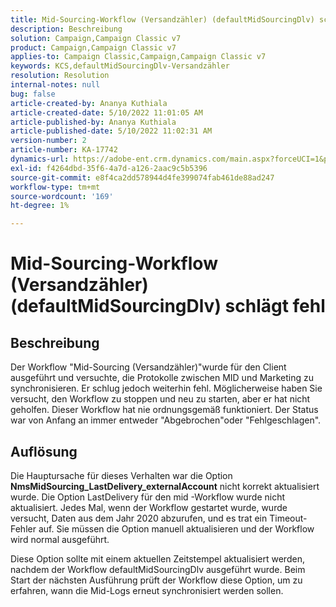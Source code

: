 ```yaml
---
title: Mid-Sourcing-Workflow (Versandzähler) (defaultMidSourcingDlv) schlägt fehl
description: Beschreibung
solution: Campaign,Campaign Classic v7
product: Campaign,Campaign Classic v7
applies-to: Campaign Classic,Campaign,Campaign Classic v7
keywords: KCS,defaultMidSourcingDlv-Versandzähler
resolution: Resolution
internal-notes: null
bug: false
article-created-by: Ananya Kuthiala
article-created-date: 5/10/2022 11:01:05 AM
article-published-by: Ananya Kuthiala
article-published-date: 5/10/2022 11:02:31 AM
version-number: 2
article-number: KA-17742
dynamics-url: https://adobe-ent.crm.dynamics.com/main.aspx?forceUCI=1&pagetype=entityrecord&etn=knowledgearticle&id=fcd8117b-50d0-ec11-a7b5-0022480a8e40
exl-id: f4264dbd-35f6-4a7d-a126-2aac9c5b5396
source-git-commit: e8f4ca2dd578944d4fe399074fab461de88ad247
workflow-type: tm+mt
source-wordcount: '169'
ht-degree: 1%

---
```


# Mid-Sourcing-Workflow (Versandzähler) (defaultMidSourcingDlv) schlägt fehl

## Beschreibung

Der Workflow &quot;Mid-Sourcing (Versandzähler)&quot;wurde für den Client ausgeführt und versuchte, die Protokolle zwischen MID und Marketing zu synchronisieren. Er schlug jedoch weiterhin fehl. Möglicherweise haben Sie versucht, den Workflow zu stoppen und neu zu starten, aber er hat nicht geholfen. Dieser Workflow hat nie ordnungsgemäß funktioniert. Der Status war von Anfang an immer entweder &quot;Abgebrochen&quot;oder &quot;Fehlgeschlagen&quot;.

## Auflösung


Die Hauptursache für dieses Verhalten war die Option<b> NmsMidSourcing_LastDelivery_externalAccount</b> nicht korrekt aktualisiert wurde. Die Option LastDelivery für den mid -Workflow wurde nicht aktualisiert. Jedes Mal, wenn der Workflow gestartet wurde, wurde versucht, Daten aus dem Jahr 2020 abzurufen, und es trat ein Timeout-Fehler auf. Sie müssen die Option manuell aktualisieren und der Workflow wird normal ausgeführt.

Diese Option sollte mit einem aktuellen Zeitstempel aktualisiert werden, nachdem der Workflow defaultMidSourcingDlv ausgeführt wurde. Beim Start der nächsten Ausführung prüft der Workflow diese Option, um zu erfahren, wann die Mid-Logs erneut synchronisiert werden sollen.
